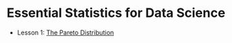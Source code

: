 # Essential Statistics for Data Science

- Lesson 1: [The Pareto Distribution](./ParetoDistribution)
